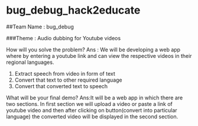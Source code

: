 # bug_debug_hack2educate

##Team Name : bug_debug

###Theme : Audio dubbing for Youtube videos

How will you solve the problem?
Ans : 
We will be developing a web app where by  entering a youtube link and can view the respective videos in their regional languages.
1. Extract speech from video in form of text
2. Convert that text to other required language
3. Convert that converted text to speech

What will be your final demo?
Ans:It will be a web app in which there are two sections.
In first section we will upload a video or paste a link of youtube video and then after clicking on button(convert into particular language) the converted video will be displayed in the second section.
